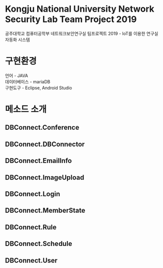 # Kongju National University Network Security Lab Team Project 2019
공주대학교 컴퓨터공학부 네트워크보안연구실 팀프로젝트 2019 - IoT를 이용한 연구실 자동화 시스템

# 구현환경
언어 - JAVA  
데이터베이스 - mariaDB   
구현도구 - Eclipse, Android Studio    

# 메소드 소개
## DBConnect.Conference
## DBConnect.DBConnector
## DBConnect.EmailInfo
## DBConnect.ImageUpload
## DBConnect.Login
## DBConnect.MemberState
## DBConnect.Rule
## DBConnect.Schedule
## DBConnect.User
